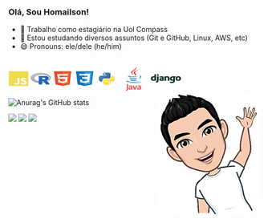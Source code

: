 ### Olá, Sou Homailson!



- 🔭 Trabalho como estagiário na Uol Compass
- 🌱 Estou estudando diversos assuntos (Git e GitHub, Linux, AWS, etc)
- 😄 Pronouns: ele/dele (he/him)

<div style="display: inline_block"><br>
  <img align="center" alt="Homa-Js" height="30" width="40" src="https://raw.githubusercontent.com/devicons/devicon/master/icons/javascript/javascript-plain.svg">
  <img align="center" alt="Homa-R" height="30" width="40" src="https://github.com/devicons/devicon/blob/master/icons/r/r-original.svg">
  <img align="center" alt="Homa-HTML" height="30" width="40" src="https://raw.githubusercontent.com/devicons/devicon/master/icons/html5/html5-original.svg">
  <img align="center" alt="Homa-CSS" height="30" width="40" src="https://raw.githubusercontent.com/devicons/devicon/master/icons/css3/css3-original.svg">
  <img align="center" alt="Homa-Python" height="30" width="40" src="https://raw.githubusercontent.com/devicons/devicon/master/icons/python/python-original.svg">
  <img align="center" alt="Homa-Java" height="50" width="60" src="https://github.com/devicons/devicon/blob/master/icons/java/java-original-wordmark.svg">
  <img align="center" alt="Homa-Django" height="50" width="60" src="https://github.com/devicons/devicon/blob/master/icons/django/django-plain-wordmark.svg">  
  <img align="right" alt="Rafa-pic" height="250" style="border-radius:50px;" src="https://github.com/Homailson/Homailson/blob/main/img/My%20project-2.png?width=800&height=800">
</div>

![Anurag's GitHub stats](https://github-readme-stats.vercel.app/api?username=anuraghazra&show_icons=true&theme=radical)

<div> 
  <a href="https://www.instagram.com/homailson/" target="_blank"><img src="https://img.shields.io/badge/-Instagram-%23E4405F?style=for-the-badge&logo=instagram&logoColor=white" target="_blank"></a> 	
  <a href = "mailto:homailson@gmail.com"><img src="https://img.shields.io/badge/-Gmail-%23333?style=for-the-badge&logo=gmail&logoColor=white" target="_blank"></a>
  <a href="https://www.linkedin.com/in/homailsonlopes/" target="_blank"><img src="https://img.shields.io/badge/-LinkedIn-%230077B5?style=for-the-badge&logo=linkedin&logoColor=white" target="_blank"></a> 
  
</div>
